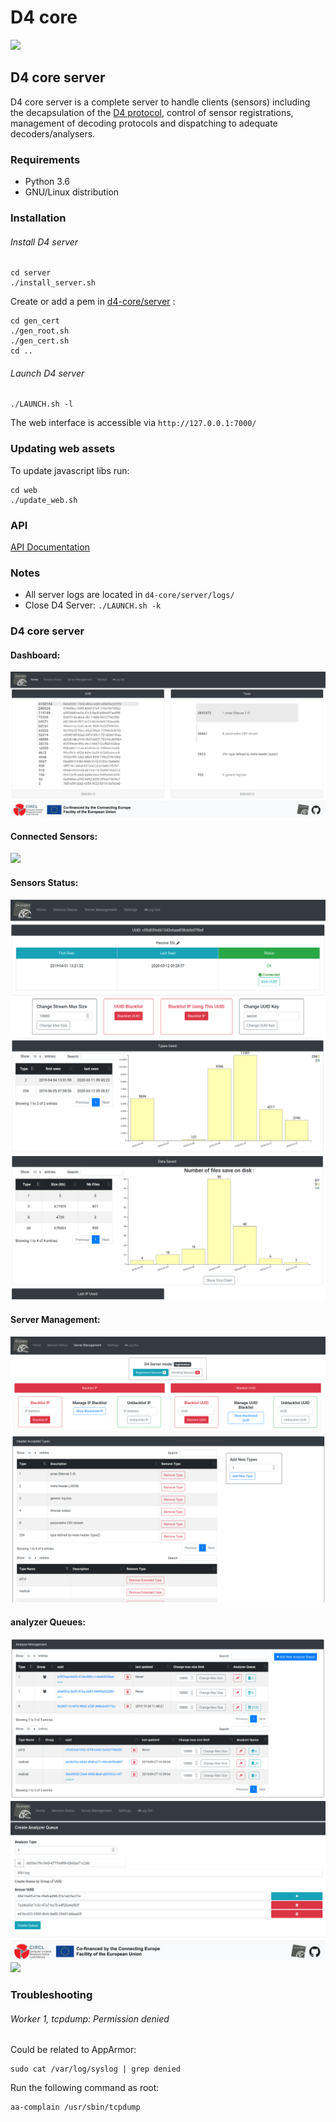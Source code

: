 # D4 core

![](https://www.d4-project.org/assets/images/logo.png)

## D4 core server

D4 core server is a complete server to handle clients (sensors) including the decapsulation of the [D4 protocol](https://github.com/D4-project/architecture/tree/master/format), control of
sensor registrations, management of decoding protocols and dispatching to adequate decoders/analysers.

### Requirements

- Python 3.6
- GNU/Linux distribution

### Installation

###### Install D4 server
~~~~
cd server
./install_server.sh
~~~~
Create or add a pem in [d4-core/server](https://github.com/D4-project/d4-core/tree/master/server) :
~~~~
cd gen_cert
./gen_root.sh
./gen_cert.sh
cd ..
~~~~


###### Launch D4 server
~~~~
./LAUNCH.sh -l
~~~~

The web interface is accessible via `http://127.0.0.1:7000/`

### Updating web assets
To update javascript libs run:
~~~~
cd web
./update_web.sh
~~~~

### API

[API Documentation](https://github.com/D4-project/d4-core/tree/master/server/documentation/README.md)


### Notes

- All server logs are located in ``d4-core/server/logs/``
- Close D4 Server: ``./LAUNCH.sh -k``

### D4 core server

#### Dashboard:
![](https://raw.githubusercontent.com/D4-project/d4-core/master/doc/images/main.png)

#### Connected Sensors:
![](https://raw.githubusercontent.com/D4-project/d4-core/master/doc/images/sensor-mgmt.png)

#### Sensors Status:
![](https://raw.githubusercontent.com/D4-project/d4-core/master/doc/images/sensor_status.png)
![](https://raw.githubusercontent.com/D4-project/d4-core/master/doc/images/sensor_stat_types.png)
![](https://raw.githubusercontent.com/D4-project/d4-core/master/doc/images/sensor_stat_files.png)

#### Server Management:
![](https://raw.githubusercontent.com/D4-project/d4-core/master/doc/images/server-management.png)
![](https://raw.githubusercontent.com/D4-project/d4-core/master/doc/images/server-management-types.png)

#### analyzer Queues:
![](https://raw.githubusercontent.com/D4-project/d4-core/master/doc/images/analyzer-queues.png)
![](https://raw.githubusercontent.com/D4-project/d4-core/master/doc/images/create_analyzer_queue.png)
![](https://raw.githubusercontent.com/D4-project/d4-core/master/doc/images/analyzer-mgmt.png)

### Troubleshooting

###### Worker 1, tcpdump: Permission denied
Could be related to AppArmor:
~~~~
sudo cat /var/log/syslog | grep denied
~~~~
Run the following command as root:
~~~~
aa-complain /usr/sbin/tcpdump
~~~~
